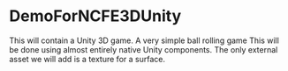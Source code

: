 # DemoForNCFE3DUnity
This will contain a Unity 3D game. A very simple ball rolling game
This will be done using almost entirely native Unity components.
The only external asset we will add is a texture for a surface.
